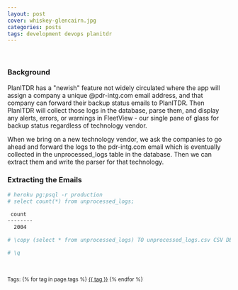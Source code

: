 ```yaml
---
layout: post
cover: whiskey-glencairn.jpg
categories: posts
tags: development devops planitdr
---
```

<br />
<h3>Background</h3>

PlanITDR has a "newish" feature not widely circulated where the app will assign a company a unique @pdr-intg.com email address, and that company can forward their backup status emails to PlanITDR. Then PlanITDR will collect those logs in the database, parse them, and display any alerts, errors, or warnings in FleetView - our single pane of glass for backup status regardless of technology vendor.

When we bring on a new technology vendor, we ask the companies to go ahead and forward the logs to the pdr-intg.com email which is eventually collected in the unprocessed\_logs table in the database. Then we can extract them and write the parser for that technology.

<h3>Extracting the Emails</h3>

```bash
# heroku pg:psql -r production
# select count(*) from unprocessed_logs;

 count
--------
  2004	

# \copy (select * from unprocessed_logs) TO unprocessed_logs.csv CSV DELIMITER ','

# \q
```
<br />


<p><small>
Tags: 	
  {% for tag in page.tags %}
    <a href="/tags/{{ tag }}/">{{ tag }}</a>
  {% endfor %}
</small></p>